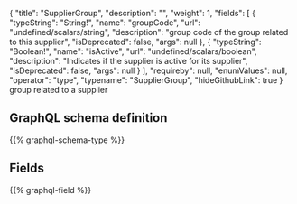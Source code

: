 {
  "title": "SupplierGroup",
  "description": "",
  "weight": 1,
  "fields": [
    {
      "typeString": "String!",
      "name": "groupCode",
      "url": "undefined/scalars/string",
      "description": "group code of the group related to this supplier",
      "isDeprecated": false,
      "args": null
    },
    {
      "typeString": "Boolean!",
      "name": "isActive",
      "url": "undefined/scalars/boolean",
      "description": "Indicates if the supplier is active for its supplier",
      "isDeprecated": false,
      "args": null
    }
  ],
  "requireby": null,
  "enumValues": null,
  "operator": "type",
  "typename": "SupplierGroup",
  "hideGithubLink": true
}
group related to a supplier
## GraphQL schema definition

{{% graphql-schema-type %}}

## Fields

{{% graphql-field %}}
